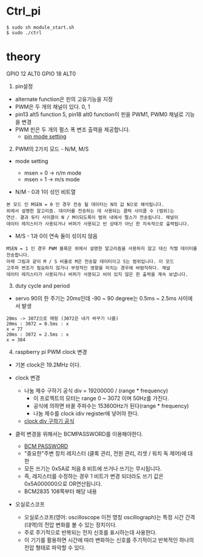 # Ctrl_pi
```shell
$ sudo sh module_start.sh
$ sudo ./ctrl
```

# theory
GPIO 12 ALT0
GPIO 18 ALT0

1. pin설정
+ alternate function은 핀의 고유기능을 지정
+ PWM은 두 개의 채널이 있다. 0, 1
+ pin13 alt5 function 5, pin18 alt0 function이 핀을 PWM1, PWM0 채널로 기능을 변경
+ PWM 핀은 두 개의 펄스 폭 변조 출력을 제공합니다.
  - [pin mode setting](https://www.dummies.com/computers/raspberry-pi/raspberry-pi-projects-for-dummies-cheat-sheet/)

2. PWM의 2가지 모드 - N/M, M/S
+ mode setting
  - msen = 0 -> n/m mode
  - msen = 1 -> m/s mode

+ N/M - 0과 1이 섞인 비트열
```
본 모드 인 MSEN = 0 인 경우 전송 될 데이터는 N의 값 N으로 해석됩니다.
위에서 설명한 알고리즘. 데이터를 전송하는 데 사용되는 클럭 사이클 수 (범위)는
연산. 결과 듀티 사이클이 N / M이되도록이 범위 내에서 펄스가 전송됩니다. 채널이
데이터 레지스터가 사용되거나 버퍼가 사용되고 빈 상태가 아닌 한 지속적으로 출력됩니다.
```
+ M/S - 1과 0이 연속 둘이 섞이지 않음
```
MSEN = 1 인 경우 PWM 블록은 위에서 설명한 알고리즘을 사용하지 않고 대신 직렬 데이터를 전송합니다.
아래 그림과 같이 M / S 비율로 M은 전송할 데이터이고 S는 범위입니다. 이 모드
고주파 변조가 필요하지 않거나 부정적인 영향을 미치는 경우에 바람직하다. 채널
데이터 레지스터가 사용되거나 버퍼가 사용되고 비어 있지 않은 한 출력을 계속 보냅니다.
```

3. duty cycle and period
+ servo 90의 한 주기는 20ms인데 -90 ~ 90 degree는 0.5ms ~ 2.5ms 사이에서 발생
```
20ms -> 3072으로 매핑 (3072은 내가 바꾸기 나름)
20ms : 3072 = 0.5ms : x
x = 77
20ms : 3072 = 2.5ms : x
x = 384
```
4. raspberry pi PWM clock 변경
+ 기본 clock은 19.2MHz 이다.
+ clock 변경
  - 나눔 제수 구하기 공식 div = 19200000 / (range * frequency)
    + 이 프로젝트의 모터는 range 0 ~ 3072 이며 50Hz를 가진다.
    + 공식에 의하면 바꿀 주파수는 153600Hz가 된다(range * frequency)
    + 나눔 제수를 clock idiv register에 넣어야 한다. 
  - [clock div 구하기 공식](https://books.google.co.kr/books?id=1FUnCgAAQBAJ&pg=PA423&lpg=PA423&dq=%EB%9D%BC%EC%A6%88%EB%B2%A0%EB%A6%AC%ED%8C%8C%EC%9D%B4+clock+div&source=bl&ots=Y2gDh7iJ2L&sig=ACfU3U3Fqgs8gotAcHQ9q-fzOlHvPuJCng&hl=ko&sa=X&ved=2ahUKEwifivbU4OzpAhXRQN4KHe6kBfIQ6AEwCHoECAkQAQ#v=onepage&q=%EB%9D%BC%EC%A6%88%EB%B2%A0%EB%A6%AC%ED%8C%8C%EC%9D%B4%20clock%20div&f=false)   
 
+ 클럭 변경을 위해서는 BCMPASSWORD를 이용해야한다.
  - [BCM PASSWORD](https://www.scribd.com/doc/101830961/GPIO-Pads-Control2)
  - "중요한"주변 장치 레지스터 (클록 관리, 전원 관리, 리셋 / 워치 독 제어)에 대한 
  - 모든 쓰기는 0x5A로 처음 8 비트에 쓰거나 쓰기는 무시됩니다.
  - 즉, 레지스터를 수정하는 경우 1 비트가 변경 되더라도 쓰기 값은 0x5A000000으로 OR연산됩니다.
  - BCM2835 108쪽부터 해당 내용

+ 오실로스코프
  - 오실로스코프(영어: oscilloscope 이전 명칭 oscillograph)는 특정 시간 간격(대역)의 전압 변화를 볼 수 있는 장치이다. 
  - 주로 주기적으로 반복되는 전자 신호를 표시하는데 사용한다. 
  - 이 기기를 활용하면 시간에 따라 변화하는 신호를 주기적이고 반복적인 하나의 전압 형태로 파악할 수 있다.
